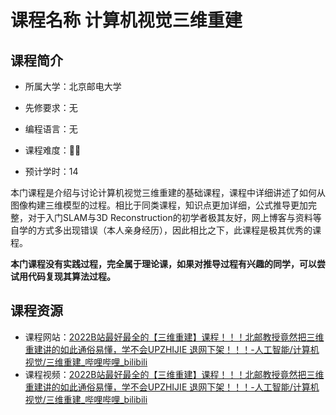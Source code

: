 # 课程名称  计算机视觉三维重建

## 课程简介

- 所属大学：北京邮电大学

- 先修要求：无

- 编程语言：无

- 课程难度：🌟🌟

- 预计学时：14

<!-- 用一两段话介绍这门课程，内容包括但不限于：
    （1）课程覆盖的知识点范围
    （2）与同类课程相比它的优势与特点
    （3）学习这门课程的体验与感受
    （4）自学这门课的注意点（踩过的坑、难度预警等等）
    （5）... ...
-->

​本门课程是介绍与讨论计算机视觉三维重建的基础课程，课程中详细讲述了如何从图像构建三维模型的过程。相比于同类课程，知识点更加详细，公式推导更加完整，对于入门SLAM与3D Reconstruction的初学者极其友好，网上博客与资料等自学的方式多出现错误（本人亲身经历），因此相比之下，此课程是极其优秀的课程。

​**本门课程没有实践过程，完全属于理论课，如果对推导过程有兴趣的同学，可以尝试用代码复现其算法过程。**

## 课程资源

- 课程网站：[2022B站最好最全的【三维重建】课程！！！北邮教授竟然把三维重建讲的如此通俗易懂，学不会UPZHIJIE 退网下架！！！-人工智能/计算机视觉/三维重建_哔哩哔哩_bilibili](https://www.bilibili.com/video/BV1DP41157dB/?spm_id_from=333.337.search-card.all.click&vd_source=416d3ea01e1c64f6ca346be77e374549)
- 课程视频：[2022B站最好最全的【三维重建】课程！！！北邮教授竟然把三维重建讲的如此通俗易懂，学不会UPZHIJIE 退网下架！！！-人工智能/计算机视觉/三维重建_哔哩哔哩_bilibili](https://www.bilibili.com/video/BV1DP41157dB/?spm_id_from=333.337.search-card.all.click&vd_source=416d3ea01e1c64f6ca346be77e374549)
